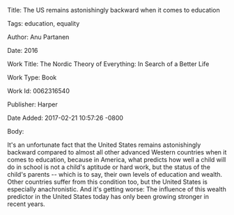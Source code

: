 Title:  The US remains astonishingly backward when it comes to education

Tags:   education, equality

Author: Anu Partanen

Date:   2016

Work Title: The Nordic Theory of Everything: In Search of a Better Life

Work Type: Book

Work Id: 0062316540

Publisher: Harper

Date Added: 2017-02-21 10:57:26 -0800

Body: 

It's an unfortunate fact that the United States remains astonishingly backward compared to almost all other advanced Western countries when it comes to education, because in America, what predicts how well a child will do in school is not a child's aptitude or hard work, but the status of the child's parents -- which is to say, their own levels of education and wealth. Other countries suffer from this condition too, but the United States is especially anachronistic. And it's getting worse: The influence of this wealth predictor in the United States today has only been growing stronger in recent years. 

